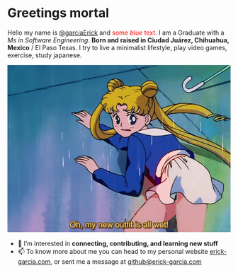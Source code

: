 # Greetings mortal
Hello my name is [@garciaErick](https://github.com/garciaErick) and <span style="color:red">some *blue* text</span>.
 I am a Graduate with a *Ms in Software Engineering*. **Born and raised in Ciudad Juárez, Chihuahua, Mexico** / El Paso Texas. 
I try to live a minimalist lifestyle, play video games, exercise️, study japanese.

![Alt txt](sailor_wet.png "hello")

- 👀 I’m interested in **connecting, contributing, and learning new stuff**
- 📫 To know more about me you can head to my personal website [erick-garcia.com](https://erick-garcia.com/), or sent me a message at github@erick-garcia.com
